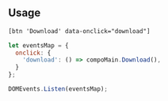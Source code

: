 ## Usage
```html
[btn 'Download' data-onclick="download"]
```

```js
let eventsMap = {
  onclick: {
    'download': () => compoMain.Download(),
  }
};
```

```js
DOMEvents.Listen(eventsMap);
```
